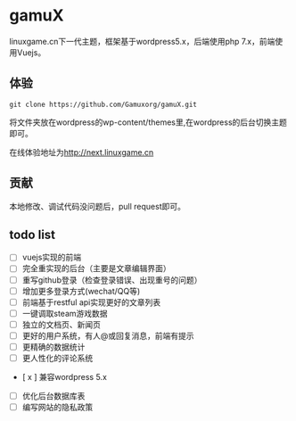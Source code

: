 # gamuX

linuxgame.cn下一代主题，框架基于wordpress5.x，后端使用php 7.x，前端使用Vuejs。

## 体验

```shell
git clone https://github.com/Gamuxorg/gamuX.git
```

将文件夹放在wordpress的wp-content/themes里,在wordpress的后台切换主题即可。

在线体验地址为<http://next.linuxgame.cn>

## 贡献

本地修改、调试代码没问题后，pull request即可。

## todo list

* [ ] vuejs实现的前端
* [ ] 完全重实现的后台（主要是文章编辑界面）
* [ ] 重写github登录（检查登录错误、出现重号的问题）
* [ ] 增加更多登录方式(wechat/QQ等)
* [ ] 前端基于restful api实现更好的文章列表
* [ ] 一键调取steam游戏数据
* [ ] 独立的文档页、新闻页
* [ ] 更好的用户系统，有人@或回复消息，前端有提示
* [ ] 更精确的数据统计
* [ ] 更人性化的评论系统
* [ x ] 兼容wordpress 5.x
* [ ] 优化后台数据库表
* [ ] 编写网站的隐私政策
